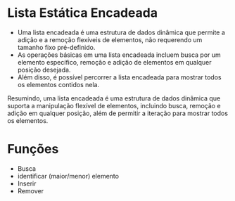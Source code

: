 # Lista Estática Encadeada

* Uma lista encadeada é uma estrutura de dados dinâmica que permite a adição e a remoção flexíveis de elementos, não requerendo um tamanho fixo pré-definido.
* As operações básicas em uma lista encadeada incluem busca por um elemento específico, remoção e adição de elementos em qualquer posição desejada.
* Além disso, é possível percorrer a lista encadeada para mostrar todos os elementos contidos nela.

Resumindo, uma lista encadeada é uma estrutura de dados dinâmica que suporta a manipulação flexível de elementos, incluindo busca, remoção e adição em qualquer posição, além de permitir a iteração para mostrar todos os elementos.

# Funções

* Busca
* identificar (maior/menor) elemento
* Inserir
* Remover